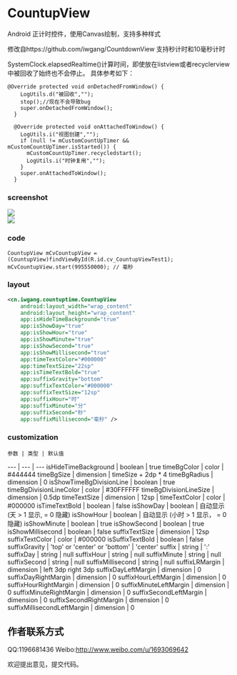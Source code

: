 # CountupView
Android 正计时控件，使用Canvas绘制，支持多种样式

修改自https://github.com/iwgang/CountdownView
支持秒计时和10毫秒计时

SystemClock.elapsedRealtime()计算时间，即使放在listview或者recyclerview中被回收了始终也不会停止。
具体参考如下：
```
@Override protected void onDetachedFromWindow() {
    LogUtils.d("被回收","");
    stop();//现在不会导致bug
    super.onDetachedFromWindow();
  }

  @Override protected void onAttachedToWindow() {
    LogUtils.i("视图创建","");
    if (null != mCustomCountUpTimer && mCustomCountUpTimer.isStarted()) {
      mCustomCountUpTimer.recycledstart();
      LogUtils.i("时钟复用","");
    }
    super.onAttachedToWindow();
  }
```

### screenshot
![](https://raw.githubusercontent.com/jackuhan/AndroidCountUpTimerView/master/screenshot/androidCountUpTimeView.gif)  
![](https://raw.githubusercontent.com/jackuhan/AndroidCountUpTimerView/master/screenshot/screenshot2.png) 

### code
```
CountupView mCvCountupView = (CountupView)findViewById(R.id.cv_CountupViewTest1);
mCvCountupView.start(995550000); // 毫秒
```

### layout
``` xml
<cn.iwgang.countuptime.CountupView
    android:layout_width="wrap_content"
    android:layout_height="wrap_content"
    app:isHideTimeBackground="true"
    app:isShowDay="true"
    app:isShowHour="true"
    app:isShowMinute="true"
    app:isShowSecond="true"
    app:isShowMillisecond="true"
    app:timeTextColor="#000000"
    app:timeTextSize="22sp"
    app:isTimeTextBold="true"
    app:suffixGravity="bottom"
    app:suffixTextColor="#000000"
    app:suffixTextSize="12sp"
    app:suffixHour="时"
    app:suffixMinute="分"
    app:suffixSecond="秒"
    app:suffixMillisecond="毫秒" />
```

### customization
    参数 | 类型 | 默认值
--- | --- | ---
isHideTimeBackground | boolean | true
timeBgColor  | color      | #444444
timeBgSize   | dimension  | timeSize + 2dp * 4
timeBgRadius | dimension  | 0
isShowTimeBgDivisionLine | boolean  | true
timeBgDivisionLineColor | color | #30FFFFFF
timeBgDivisionLineSize  | dimension | 0.5dp
timeTextSize   | dimension | 12sp | 
timeTextColor  | color | #000000
isTimeTextBold | boolean | false
isShowDay  | boolean | 自动显示 (天 > 1 显示, = 0 隐藏)
isShowHour  | boolean | 自动显示 (小时 > 1 显示， = 0 隐藏)
isShowMinute  | boolean | true
isShowSecond  | boolean | true
isShowMillisecond  | boolean | false
suffixTextSize | dimension | 12sp
suffixTextColor  | color | #000000
isSuffixTextBold  | boolean | false
suffixGravity | 'top' or 'center' or 'bottom' | 'center'
suffix | string | ':'
suffixDay  | string | null
suffixHour  | string | null
suffixMinute  | string | null
suffixSecond  | string | null
suffixMillisecond  | string | null
suffixLRMargin  | dimension | left 3dp right 3dp
suffixDayLeftMargin | dimension | 0
suffixDayRightMargin  | dimension | 0
suffixHourLeftMargin  | dimension | 0
suffixHourRightMargin  | dimension | 0
suffixMinuteLeftMargin | dimension | 0
suffixMinuteRightMargin  | dimension | 0
suffixSecondLeftMargin  | dimension | 0
suffixSecondRightMargin  | dimension | 0
suffixMillisecondLeftMargin | dimension | 0



## 作者联系方式
  QQ:1196681436
  Weibo:http://www.weibo.com/u/1693069642

欢迎提出意见，提交代码。
